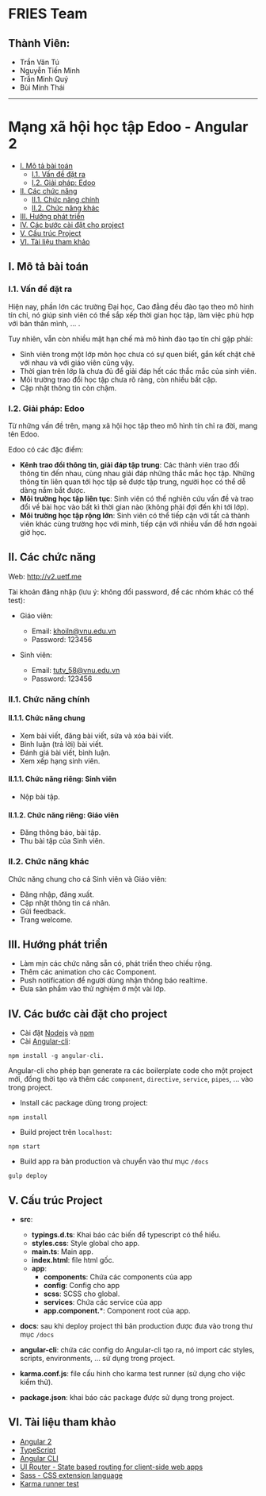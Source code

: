 # FRIES Team

## Thành Viên:
- Trần Văn Tú
- Nguyễn Tiến Minh 
- Trần Minh Quý
- Bùi Minh Thái

------------------------

# Mạng xã hội học tập Edoo - Angular 2

- [I. Mô tả bài toán](https://github.com/truonganhhoang/int3507-2016/blob/master/FRIES/README.md#i-m%C3%B4-t%E1%BA%A3-b%C3%A0i-to%C3%A1n)
	- [I.1. Vấn đề đặt ra](https://github.com/truonganhhoang/int3507-2016/blob/master/FRIES/README.md#i1-v%E1%BA%A5n-%C4%91%E1%BB%81-%C4%91%E1%BA%B7t-ra)
	- [I.2. Giải pháp: Edoo](https://github.com/truonganhhoang/int3507-2016/blob/master/FRIES/README.md#i2-gi%E1%BA%A3i-ph%C3%A1p-edoo)
- [II. Các chức năng](https://github.com/truonganhhoang/int3507-2016/blob/master/FRIES/README.md#ii-c%C3%A1c-ch%E1%BB%A9c-n%C4%83ng)
	- [II.1. Chức năng chính](https://github.com/truonganhhoang/int3507-2016/blob/master/FRIES/README.md#ii1-ch%E1%BB%A9c-n%C4%83ng-ch%C3%ADnh)
	- [II.2. Chức năng khác](https://github.com/truonganhhoang/int3507-2016/blob/master/FRIES/README.md#ii2-ch%E1%BB%A9c-n%C4%83ng-kh%C3%A1c)
- [III. Hướng phát triển](https://github.com/truonganhhoang/int3507-2016/blob/master/FRIES/README.md#iii-h%C6%B0%E1%BB%9Bng-ph%C3%A1t-tri%E1%BB%83n)
- [IV. Các bước cài đặt cho project](https://github.com/truonganhhoang/int3507-2016/blob/master/FRIES/README.md#iv-c%C3%A1c-b%C6%B0%E1%BB%9Bc-c%C3%A0i-%C4%91%E1%BA%B7t-cho-project)
- [V. Cấu trúc Project](https://github.com/truonganhhoang/int3507-2016/blob/master/FRIES/README.md#v-c%E1%BA%A5u-tr%C3%BAc-project)
- [VI. Tài liệu tham khảo](https://github.com/truonganhhoang/int3507-2016/blob/master/FRIES/README.md#t%C3%A0i-li%E1%BB%87u-tham-kh%E1%BA%A3o)


## I. Mô tả bài toán

### I.1. Vấn đề đặt ra

Hiện nay, phần lớn các trường Đại học, Cao đẳng đều đào tạo theo mô hình tín chỉ, nó giúp sinh viên có thể sắp xếp thời gian học tập, làm việc phù hợp với bản thân mình, ... .


Tuy nhiên, vẫn còn nhiều mặt hạn chế mà mô hình đào tạo tín chỉ gặp phải:

- Sinh viên trong một lớp môn học chưa có sự quen biết, gắn kết chặt chẽ với nhau và với giáo viên cũng vậy.
- Thời gian trên lớp là chưa đủ để giải đáp hết các thắc mắc của sinh viên.
- Môi trường trao đổi học tập chưa rõ ràng, còn nhiều bất cập.
- Cập nhật thông tin còn chậm.

### I.2. Giải pháp: Edoo

Từ những vấn đề trên, mạng xã hội học tập theo mô hình tín chỉ ra đời, mang tên Edoo.

Edoo có các đặc điểm:

- **Kênh trao đổi thông tin, giải đáp tập trung**: Các thành viên trao đổi thông tin đến nhau, cùng nhau giải đáp những thắc mắc học tập. Những thông tin liên quan tới học tập sẽ được tập trung, người học có thể dễ dàng nắm bắt được.
- **Môi trường học tập liên tục**: Sinh viên có thể nghiên cứu vấn đề và trao đổi về bài học vào bất kì thời gian nào (không phải đợi đến khi tới lớp).
- **Môi trường học tập rộng lớn**: Sinh viên có thể tiếp cận với tất cả thành viên khác cùng trường học với mình, tiếp cận với nhiều vấn đề hơn ngoài giờ học.


## II. Các chức năng

Web: http://v2.uetf.me

Tài khoản đăng nhập (lưu ý: không đổi password, để các nhóm khác có thể test):

- Giáo viên: 

  + Email: khoiln@vnu.edu.vn
  + Password: 123456
  
- Sinh viên:

	+ Email: tutv_58@vnu.edu.vn
	+ Password: 123456
  
### II.1. Chức năng chính

#### II.1.1. Chức năng chung

- Xem bài viết, đăng bài viết, sửa và xóa bài viết.
- Bình luận (trả lời) bài viết.
- Đánh giá bài viết, bình luận.
- Xem xếp hạng sinh viên.

#### II.1.1. Chức năng riêng: Sinh viên

- Nộp bài tập.

#### II.1.2. Chức năng riêng: Giáo viên

- Đăng thông báo, bài tập.
- Thu bài tập của Sinh viên.

### II.2. Chức năng khác

Chức năng chung cho cả Sinh viên và Giáo viên:

- Đăng nhập, đăng xuất.
- Cập nhật thông tin cá nhân.
- Gửi feedback.
- Trang welcome.

## III. Hướng phát triển

- Làm mịn các chức năng sẵn có, phát triển theo chiều rộng.
- Thêm các animation cho các Component.
- Push notification để người dùng nhận thông báo realtime.
- Đưa sản phẩm vào thử nghiệm ở một vài lớp.

## IV. Các bước cài đặt cho project

- Cài đặt [Nodejs](https://nodejs.org/en) và [npm](http://blog.npmjs.org/post/85484771375/how-to-install-npm)
- Cài [Angular-cli](https://github.com/angular/angular-cli):

```
npm install -g angular-cli.
```

Angular-cli cho phép bạn generate ra các boilerplate code cho một project mới, đồng thời tạo và thêm các `component`, `directive`, `service`, `pipes`, ... vào trong project. 


- Install các package dùng trong project:

```
npm install
```

- Build project trên `localhost`:

```
npm start
```

- Build app ra bản production và chuyển vào thư mục `/docs`

```
gulp deploy
```

## V. Cấu trúc Project

- **src**:
	- **typings.d.ts**: Khai báo các biến để typescript có thể hiểu. 
	- **styles.css**: Style global cho app.
	- **main.ts**: Main app.
	- **index.html**: file html gốc.
	- **app**:
		- **components**: Chứa các components của app
		- **config**: Config cho app
		- **scss**: SCSS cho global.
		- **services**: Chứa các service của app
		- **app.component.***: Component root của app.

- **docs**: sau khi deploy project thì bản production được đưa vào trong thư mục `/docs`
- **angular-cli**: chứa các config do Angular-cli tạo ra, nó import các styles, scripts, environments, ... sử dụng trong project.
- **karma.conf.js**: file cấu hình cho karma test runner (sử dụng cho việc kiểm thử).
- **package.json**: khai báo các package được sử dụng trong project.


## VI. Tài liệu tham khảo

- [Angular 2](https://angular.io/)
- [TypeScript](https://www.typescriptlang.org/) 
- [Angular CLI](https://github.com/angular/angular-cli) 
- [UI Router - State based routing for client-side web apps ](https://ui-router.github.io/)
- [Sass - CSS extension language](http://sass-lang.com/)
- [Karma runner test](https://karma-runner.github.io/)

